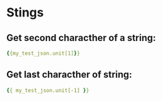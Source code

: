 # Stings

## Get second characther of a string:

```yaml
{{my_test_json.unit[1]}}
```

## Get last characther of string:

```yaml
{{ my_test_json.unit[-1] }}
```
